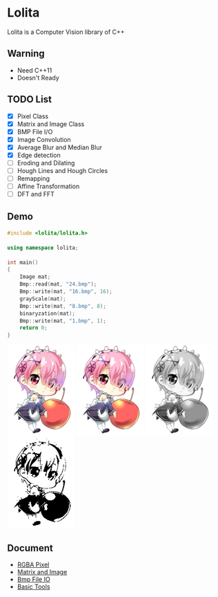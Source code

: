 # Lolita
Lolita is a Computer Vision library of C++

## Warning
* Need C++11
* Doesn't Ready

## TODO List
 - [x] Pixel Class
 - [x] Matrix and Image Class
 - [x] BMP File I/O
 - [x] Image Convolution
 - [x] Average Blur and Median Blur
 - [x] Edge detection
 - [ ] Eroding and Dilating
 - [ ] Hough Lines and Hough Circles
 - [ ] Remapping
 - [ ] Affine Transformation
 - [ ] DFT and FFT

## Demo
```C++
#include <lolita/lolita.h>

using namespace lolita;

int main()
{
	Image mat;
	Bmp::read(mat, "24.bmp");
	Bmp::write(mat, "16.bmp", 16);
	grayScale(mat);
	Bmp::write(mat, "8.bmp", 8);
	binaryzation(mat);
	Bmp::write(mat, "1.bmp", 1);
	return 0;
}
```

![24](doc/res/24.bmp)
![16](doc/res/16.bmp)
![8](doc/res/8.bmp)
![1](doc/res/1.bmp)


## Document
* [RGBA Pixel](doc/Pixel.md)
* [Matrix and Image](doc/Mat.md)  
* [Bmp File IO](doc/Bmp.md)  
* [Basic Tools](doc/Tools.md)
